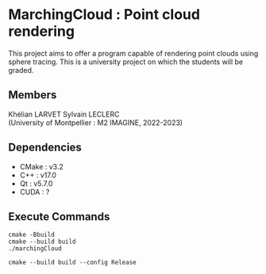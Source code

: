 # MarchingCloud : Point cloud rendering
This project aims to offer a program capable of rendering point clouds using sphere tracing.
This is a university project on which the students will be graded.

## Members  
Khélian LARVET
Sylvain LECLERC  
(University of Montpellier : M2 IMAGINE, 2022-2023)

## Dependencies
- CMake : v3.2  
- C++ : v17.0  
- Qt : v5.7.0  
- CUDA : ?  

## Execute Commands
```console
cmake -Bbuild
cmake --build build
./marchingCloud

cmake --build build --config Release
```